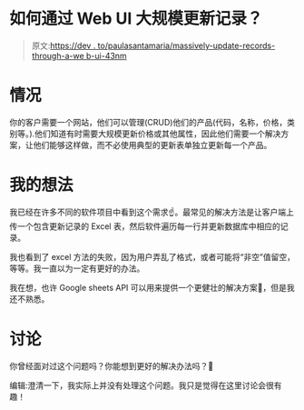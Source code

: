 # 如何通过 Web UI 大规模更新记录？

> 原文:[https://dev . to/paulasantamaria/massively-update-records-through-a-we b-ui-43nm](https://dev.to/paulasantamaria/massively-update-records-through-a-web-ui-43nm)

# [](#situation)情况

你的客户需要一个网站，他们可以管理(CRUD)他们的产品(代码，名称，价格，类别等。).他们知道有时需要大规模更新价格或其他属性，因此他们需要一个解决方案，让他们能够这样做，而不必使用典型的更新表单独立更新每一个产品。

# [](#my-thoughts)我的想法

我已经在许多不同的软件项目中看到这个需求☝️。最常见的解决方法是让客户端上传一个包含更新记录的 Excel 表，然后软件遍历每一行并更新数据库中相应的记录。

我也看到了 excel 方法的失败，因为用户弄乱了格式，或者可能将“非空”值留空，等等。我一直以为一定有更好的办法。

我在想，也许 Google sheets API 可以用来提供一个更健壮的解决方案🤔，但是我还不熟悉。

# [](#discuss)讨论

你曾经面对过这个问题吗？你能想到更好的解决办法吗？🎤

编辑:澄清一下，我实际上并没有处理这个问题。我只是觉得在这里讨论会很有趣！